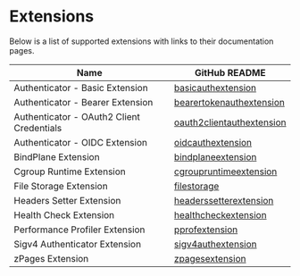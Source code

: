 # Extensions

Below is a list of supported extensions with links to their documentation pages.

| Name                                      | GitHub README                                                                                                                                              |
| ----------------------------------------- | ---------------------------------------------------------------------------------------------------------------------------------------------------------- |
| Authenticator - Basic Extension           | [basicauthextension](https://github.com/open-telemetry/opentelemetry-collector-contrib/blob/v0.117.0/extension/basicauthextension/README.md)               |
| Authenticator - Bearer Extension          | [bearertokenauthextension](https://github.com/open-telemetry/opentelemetry-collector-contrib/blob/v0.117.0/extension/bearertokenauthextension/README.md)   |
| Authenticator - OAuth2 Client Credentials | [oauth2clientauthextension](https://github.com/open-telemetry/opentelemetry-collector-contrib/blob/v0.117.0/extension/oauth2clientauthextension/README.md) |
| Authenticator - OIDC Extension            | [oidcauthextension](https://github.com/open-telemetry/opentelemetry-collector-contrib/blob/v0.117.0/extension/oidcauthextension/README.md)                 |
| BindPlane Extension                       | [bindplaneextension](../extension/bindplaneextension/README.md)                                                                                            |
| Cgroup Runtime Extension                  | [cgroupruntimeextension](https://github.com/open-telemetry/opentelemetry-collector-contrib/blob/v0.117.0/extension/cgroupruntimeextension)                 |
| File Storage Extension                    | [filestorage](https://github.com/open-telemetry/opentelemetry-collector-contrib/blob/v0.117.0/extension/storage/filestorage/README.md)                     |
| Headers Setter Extension                  | [headerssetterextension](https://github.com/open-telemetry/opentelemetry-collector-contrib/blob/v0.117.0/extension/headerssetterextension/README.md)       |
| Health Check Extension                    | [healthcheckextension](https://github.com/open-telemetry/opentelemetry-collector-contrib/blob/v0.117.0/extension/healthcheckextension/README.md)           |
| Performance Profiler Extension            | [pprofextension](https://github.com/open-telemetry/opentelemetry-collector-contrib/blob/v0.117.0/extension/pprofextension/README.md)                       |
| Sigv4 Authenticator Extension             | [sigv4authextension](https://github.com/open-telemetry/opentelemetry-collector-contrib/blob/v0.117.0/extension/sigv4authextension/README.md)               |
| zPages Extension                          | [zpagesextension](https://github.com/open-telemetry/opentelemetry-collector/blob/v0.117.0/extension/zpagesextension/README.md)                             |
